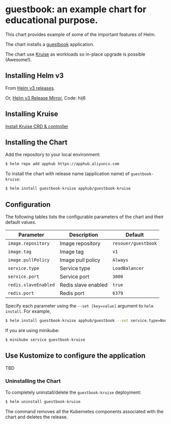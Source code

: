 # guestbook: an example chart for educational purpose.

This chart provides example of some of the important features of Helm.

The chart installs a [guestbook](https://github.com/cloudnativeapp/guestbook) application.

The chart use [Kruise](https://github.com/openkruise/kruise) as workloads so in-place upgrade is possible (Awesome!).

## Installing Helm v3

From [Helm v3 releases](https://github.com/helm/helm/releases/tag/v3.0.0-alpha.1).

Or, [Helm v3 Release Mirror](https://pan.baidu.com/s/1CpGWkjPq4PDRnLRppndwGw), Code: hij6

## Installing Kruise

[Install Kruise CRD & controller](https://github.com/openkruise/kruise#install-with-yaml-files)

## Installing the Chart

Add the repository to your local environment:
```bash
$ helm repo add apphub https://apphub.aliyuncs.com
```

To install the chart with release name (application name) of `guestbook-kruise`:

```bash
$ helm install guestbook-kruise apphub/guestbook-kruise
```

## Configuration

The following tables lists the configurable parameters of the chart and their default values.

| Parameter                  | Description                                     | Default                                                    |
| -----------------------    | ---------------------------------------------   | ---------------------------------------------------------- |
| `image.repository`         | Image repository                                | `resouer/guestbook`                                         |
| `image.tag`                | Image tag                                       | `v1`                                                       |
| `image.pullPolicy`         | Image pull policy                               | `Always`                                                   |
| `service.type`             | Service type                                    | `LoadBalancer`                                             |
| `service.port`             | Service port                                    | `3000`                                                     |
| `redis.slaveEnabled`       | Redis slave enabled                             | `true`                                                     |
| `redis.port`               | Redis port                                      | `6379`                                                     |

Specify each parameter using the `--set [key=value]` argument to `helm install`. For example,

```bash
$ helm install guestbook-kruise apphub/guestbook --set service.type=NodePort
```

If you are using minikube:

```bash
$ minikube service guestbook-kruise
```

## Use Kustomize to configure the application

TBD

### Uninstalling the Chart

To completely uninstall/delete the `guestbook-kruise` deployment:

```bash
$ helm uninstall guestbook-kruise
```

The command removes all the Kubernetes components associated with the chart and deletes the release.

